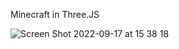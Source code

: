 Minecraft in Three.JS

![Screen Shot 2022-09-17 at 15 38 18](https://user-images.githubusercontent.com/96917908/190862607-6aabc3f2-8ad1-4f5d-ae16-7b72a7011139.png)
